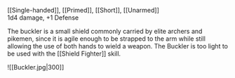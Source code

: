 [[Single-handed]], [[Primed]], [[Short]], [[Unarmed]]<br>1d4 damage, +1 Defense

The buckler is a small shield commonly carried by elite archers and pikemen, since it is agile enough to be strapped to the arm while still allowing the use of both hands to wield a weapon. The Buckler is too light to be used with the [[Shield Fighter]] skill.

![[Buckler.jpg|300]]